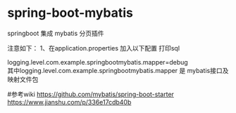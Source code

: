# spring-boot-mybatis
springboot 集成 mybatis 分页插件


注意如下：
1、在application.properties 加入以下配置 打印sql </br>

 logging.level.com.example.springbootmybatis.mapper=debug</br>
 其中logging.level.com.example.springbootmybatis.mapper 是 mybatis接口及映射文件包


#参考wiki
https://github.com/mybatis/spring-boot-starter</br>
https://www.jianshu.com/p/336e17cdb40b

